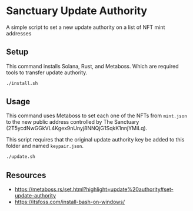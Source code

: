 # Sanctuary Update Authority

A simple script to set a new update authority on a list of NFT mint addresses

## Setup

This command installs Solana, Rust, and Metaboss. Which are required tools to transfer update authority.

```bash
./install.sh
```

## Usage

This command uses Metaboss to set each one of the NFTs from `mint.json` to the new public address controlled by The Sanctuary (2T5ycdNwGGkVL4Kgex9nUnyj8NNQjG1SqkK1nnjYMiLq).

This script requires that the original update authority key be added to this folder and named `keypair.json`.

```bash
./update.sh
```

## Resources

- https://metaboss.rs/set.html?highlight=update%20authority#set-update-authority
- https://itsfoss.com/install-bash-on-windows/
